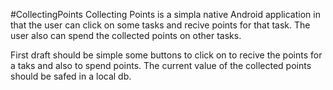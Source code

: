 #CollectingPoints 
Collecting Points is a simpla native Android application in that the user can click on some tasks and recive points for that task. The user also can spend the collected points on other tasks. 

First draft should be simple some buttons to click on to recive the points for a taks and also to spend points. The current value of the collected points should be safed in a local db. 
